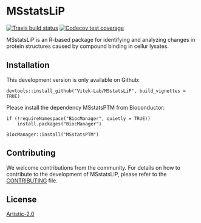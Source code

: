 # MSstatsLiP

<!-- badges: start -->
[![Travis build status](https://travis-ci.org/Vitek-Lab/MSstatsLiP.svg?branch=master)](https://travis-ci.org/Vitek-Lab/MSstatsLiP)
[![Codecov test coverage](https://codecov.io/gh/Vitek-Lab/MSstatsLiP/branch/master/graph/badge.svg)](https://codecov.io/gh/Vitek-Lab/MSstatsLiP?branch=master)
<!-- badges: end -->

MSstatsLiP is an R-based package for identifying and analyzing changes in protein structures caused by compound binding in cellur lysates.

## Installation 

This development version is only available on Github:

```
devtools::install_github("Vitek-Lab/MSstatsLiP", build_vignettes = TRUE)
```

Please install the dependency MSstatsPTM from Bioconductor:

```
if (!requireNamespace("BiocManager", quietly = TRUE))
    install.packages("BiocManager")

BiocManager::install("MSstatsPTM")
```

## Contributing

We welcome contributions from the community. For details on how to contribute to the
development of MSstatsLiP, please refer to the [CONTRIBUTING](https://github.com/Vitek-Lab/MSstatsLiP/blob/master/.github/CONTRIBUTING.md) file.

## License

[Artistic-2.0](https://opensource.org/licenses/Artistic-2.0)
